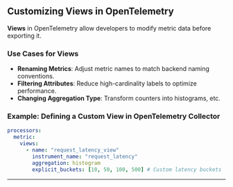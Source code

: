 
## **Customizing Views in OpenTelemetry**
**Views** in OpenTelemetry allow developers to modify metric data before exporting it.

### **Use Cases for Views**
- **Renaming Metrics**: Adjust metric names to match backend naming conventions.
- **Filtering Attributes**: Reduce high-cardinality labels to optimize performance.
- **Changing Aggregation Type**: Transform counters into histograms, etc.

### **Example: Defining a Custom View in OpenTelemetry Collector**
```yaml
processors:
  metric:
    views:
      - name: "request_latency_view"
        instrument_name: "request_latency"
        aggregation: histogram
        explicit_buckets: [10, 50, 100, 500] # Custom latency buckets
```

---
